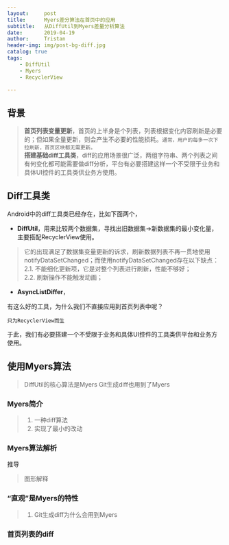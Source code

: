 ```yaml
---
layout:     post
title:      Myers差分算法在首页中的应用
subtitle:   从DiffUtil到Myers差量分析算法
date:       2019-04-19
author:     Tristan
header-img: img/post-bg-diff.jpg
catalog: true
tags:
    - DiffUtil
    - Myers
    - RecyclerView
    
---
```


## 背景
> **首页列表变量更新**，首页的上半身是个列表，列表根据变化内容刷新是必要的；但如果全量更新，则会产生不必要的性能损耗。`通常，用户的每多一次下拉刷新，首页区块都无需更新。`<br/>
> **搭建基础diff工具类**，diff的应用场景很广泛，两组字符串、两个列表之间有何变化都可能需要做diff分析，平台有必要搭建这样一个不受限于业务和具体UI控件的工具类供业务方使用。

## Diff工具类
Android中的diff工具类已经存在，比如下面两个，
- **DiffUtil**，用来比较两个数据集，寻找出旧数据集->新数据集的最小变化量，主要搭配RecyclerView使用。<br/>
> 它的出现满足了数据集变量更新的诉求，刷新数据列表不再一贯地使用notifyDataSetChanged；而使用notifyDataSetChanged存在以下缺点：<br/>
2.1. 不能细化更新项，它是对整个列表进行刷新，性能不够好；<br/>
2.2. 刷新操作不能触发动画；<br/>
- **AsyncListDiffer**，

有这么好的工具，为什么我们不直接应用到首页列表中呢？

    只为RecyclerView而生

于此，我们有必要搭建一个不受限于业务和具体UI控件的工具类供平台和业务方使用。

## 使用Myers算法
> DiffUtil的核心算法是Myers
> Git生成diff也用到了Myers

### Myers简介
> 1. 一种diff算法
> 2. 实现了最小的改动

### Myers算法解析
推导
> 图形解释

### “直观”是Myers的特性
> 1. Git生成diff为什么会用到Myers
### 首页列表的diff

